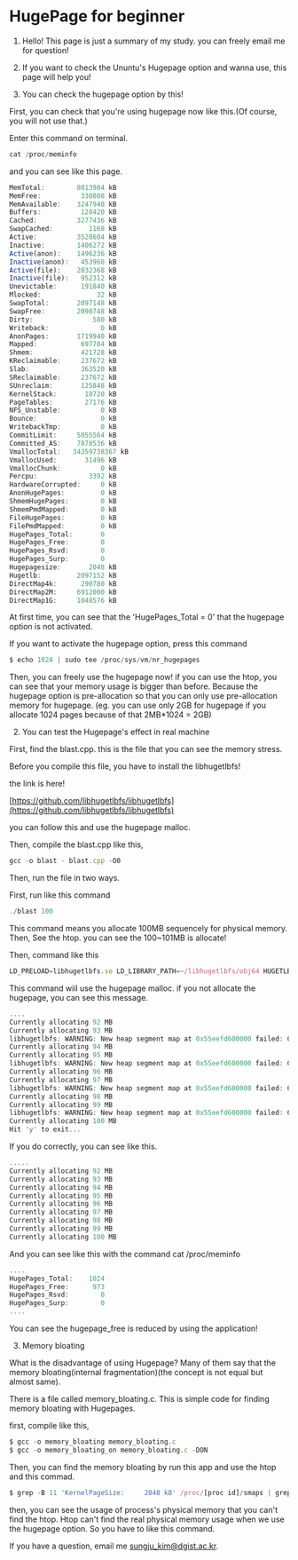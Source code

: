 # HugePage for beginner

1. Hello! This page is just a summary of my study. you can freely email me for question! 
2. If you want to check the Ununtu's Hugepage option and wanna use, this page will help you! 

1. You can check the hugepage option by this! 

First, you can check that you're using hugepage now like this.(Of course, you will not use that.)

Enter this command on terminal.

```jsx
cat /proc/meminfo
```

and you can see like this page.

```jsx
MemTotal:        8013984 kB
MemFree:          330808 kB
MemAvailable:    3247948 kB
Buffers:          128420 kB
Cached:          3277436 kB
SwapCached:         1168 kB
Active:          3528604 kB
Inactive:        1406272 kB
Active(anon):    1496236 kB
Inactive(anon):   453960 kB
Active(file):    2032368 kB
Inactive(file):   952312 kB
Unevictable:      191840 kB
Mlocked:              32 kB
SwapTotal:       2097148 kB
SwapFree:        2090748 kB
Dirty:               580 kB
Writeback:             0 kB
AnonPages:       1719940 kB
Mapped:           697784 kB
Shmem:            421728 kB
KReclaimable:     237672 kB
Slab:             363520 kB
SReclaimable:     237672 kB
SUnreclaim:       125848 kB
KernelStack:       10720 kB
PageTables:        27176 kB
NFS_Unstable:          0 kB
Bounce:                0 kB
WritebackTmp:          0 kB
CommitLimit:     5055564 kB
Committed_AS:    7878536 kB
VmallocTotal:   34359738367 kB
VmallocUsed:       31496 kB
VmallocChunk:          0 kB
Percpu:             3392 kB
HardwareCorrupted:     0 kB
AnonHugePages:         0 kB
ShmemHugePages:        0 kB
ShmemPmdMapped:        0 kB
FileHugePages:         0 kB
FilePmdMapped:         0 kB
HugePages_Total:       0
HugePages_Free:        0
HugePages_Rsvd:        0
HugePages_Surp:        0
Hugepagesize:       2048 kB
Hugetlb:         2097152 kB
DirectMap4k:      290780 kB
DirectMap2M:     6912000 kB
DirectMap1G:     1048576 kB
```

At first time, you can see that the 'HugePages_Total = 0' that the hugepage option is not activated. 

If you want to activate the hugepage option, press this command 

```jsx
$ echo 1024 | sudo tee /proc/sys/vm/nr_hugepages
```

Then, you can freely use the hugepage now! if you can use the htop, you can see that your memory usage is bigger than before. Because the hugepage option is pre-allocation so that you can only use pre-allocation memory for hugepage. (eg. you can use only 2GB for hugepage if you allocate 1024 pages because of that 2MB*1024 = 2GB)

2. You can test the Hugepage's effect in real machine

First, find the blast.cpp. this is the file that you can see the memory stress. 

Before you compile this file, you have to install the libhugetlbfs! 

the link is here! 

[https://github.com/libhugetlbfs/libhugetlbfs](https://github.com/libhugetlbfs/libhugetlbfs)

you can follow this and use the hugepage malloc.

Then, compile the blast.cpp like this,

```jsx
gcc -o blast - blast.cpp -O0
```

Then, run the file in two ways. 

First, run like this command

```jsx
./blast 100
```

This command means you allocate 100MB  sequencely for physical memory. Then, See the htop. you can see the 100~101MB is allocate! 

Then, command like this 

```jsx
LD_PRELOAD=libhugetlbfs.so LD_LIBRARY_PATH=~/libhugetlbfs/obj64 HUGETLB_MULTICORE=yes ./blast 100	
```

This command wiil use the hugepage malloc. if you not allocate the hugepage, you can see this message.

```jsx
....
Currently allocating 92 MB
Currently allocating 93 MB
libhugetlbfs: WARNING: New heap segment map at 0x55eefd600000 failed: Cannot allocate memory
Currently allocating 94 MB
Currently allocating 95 MB
libhugetlbfs: WARNING: New heap segment map at 0x55eefd600000 failed: Cannot allocate memory
Currently allocating 96 MB
Currently allocating 97 MB
libhugetlbfs: WARNING: New heap segment map at 0x55eefd600000 failed: Cannot allocate memory
Currently allocating 98 MB
Currently allocating 99 MB
libhugetlbfs: WARNING: New heap segment map at 0x55eefd600000 failed: Cannot allocate memory
Currently allocating 100 MB
Hit 'y' to exit...
```

If you do correctly, you can see like this.

```jsx
.....
Currently allocating 92 MB
Currently allocating 93 MB
Currently allocating 94 MB
Currently allocating 95 MB
Currently allocating 96 MB
Currently allocating 97 MB
Currently allocating 98 MB
Currently allocating 99 MB
Currently allocating 100 MB
```

And you can see like this with the command cat /proc/meminfo

```jsx
....
HugePages_Total:    1024
HugePages_Free:      973
HugePages_Rsvd:        0
HugePages_Surp:        0
....
```

You can see the hugepage_free is reduced by using the application! 

3. Memory bloating

What is the disadvantage of using Hugepage? Many of them say that the memory bloating(internal fragmentation)(the concept is not equal but almost same). 

 There is a file called memory_bloating.c. This is simple code for finding memory bloating with Hugepages. 

first, compile like this,

```jsx
$ gcc -o memory_bloating memory_bloating.c 
$ gcc -o memory_bloating_on memory_bloating.c -DON
```

Then, you can find the memory bloating by run this app and use the htop and this commad.

 

```jsx
$ grep -B 11 'KernelPageSize:     2048 kB' /proc/[proc id]/smaps | grep "^Size:" | awk 'BEGIN{sum=0}{sum+=$2}END{print sum}'
```

then, you can see the usage of process's physical memory that you can't find the htop. Htop can't find the real physical memory usage when we use the hugepage option. So you have to like this command.

If you have a question, email me sungju_kim@dgist.ac.kr.
